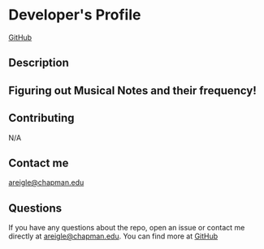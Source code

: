 
# Developer's Profile
[GitHub](https://github.com/reigletheaters/CPSC298/tree/main/MuscialNotes)

## Description 
Figuring out Musical Notes and their frequency! 
------------------

## Contributing 
N/A

## Contact me
areigle@chapman.edu 

## Questions 
If you have any questions about the repo, open an issue or contact me directly
at areigle@chapman.edu. You can find more at [GitHub](https://github.com/reigletheaters/CPSC298/tree/main/MuscialNotes)
        